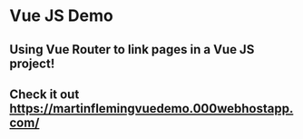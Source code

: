 # Vue JS Demo
## Using Vue Router to link pages in a Vue JS project!
## Check it out https://martinflemingvuedemo.000webhostapp.com/

